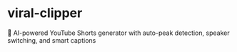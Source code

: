 # viral-clipper
🎯 AI-powered YouTube Shorts generator with auto-peak detection, speaker switching, and smart captions
